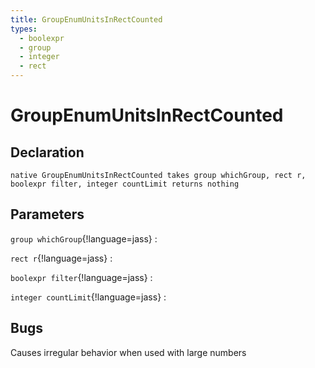 ```yaml
---
title: GroupEnumUnitsInRectCounted
types:
  - boolexpr
  - group
  - integer
  - rect
---
```


# GroupEnumUnitsInRectCounted

## Declaration

```jass
native GroupEnumUnitsInRectCounted takes group whichGroup, rect r, boolexpr filter, integer countLimit returns nothing
```

## Parameters
`group whichGroup`{!language=jass}
: 

`rect r`{!language=jass}
: 

`boolexpr filter`{!language=jass}
: 

`integer countLimit`{!language=jass}
: 

## Bugs 
Causes irregular behavior when used with large numbers
